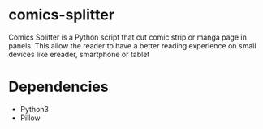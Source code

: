 # comics-splitter
Comics Splitter is a Python script that cut comic strip or manga page in panels. This allow the reader to have a better reading experience on small devices like ereader, smartphone or tablet 

# Dependencies
* Python3
* Pillow

